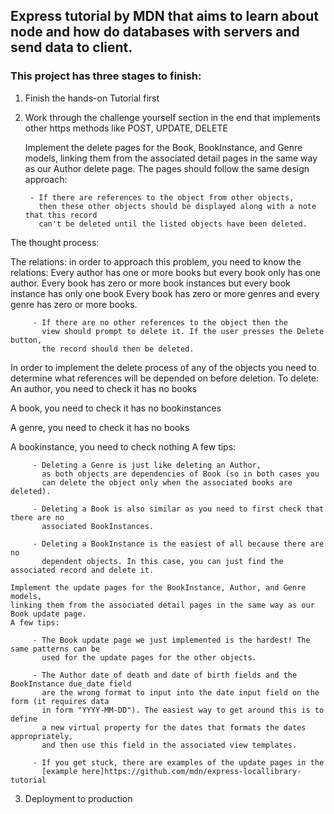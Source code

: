 ## Express tutorial by MDN that aims to learn about node and how do databases with servers and send data to client.

### This project has three stages to finish:

1.  Finish the hands-on Tutorial first
2.  Work through the challenge yourself section in the end that implements other https methods like
    POST, UPDATE, DELETE

    Implement the delete pages for the Book, BookInstance, and Genre models,
    linking them from the associated detail pages in the same way as our Author delete page.
    The pages should follow the same design approach:

         - If there are references to the object from other objects,
           then these other objects should be displayed along with a note that this record
           can't be deleted until the listed objects have been deleted.

The thought process:

The relations:
in order to approach this problem, you need to know the relations:
Every author has one or more books but every book only has one author.
Every book has zero or more book instances but every book instance has only one book
Every book has zero or more genres and every genre has zero or more books.

         - If there are no other references to the object then the
           view should prompt to delete it. If the user presses the Delete button,
           the record should then be deleted.

In order to implement the delete process of any of the objects you need to determine what references
will be depended on before deletion.
To delete:
An author, you need to check it has no books

A book, you need to check it has no bookinstances

A genre, you need to check it has no books

A bookinstance, you need to check nothing
A few tips:

         - Deleting a Genre is just like deleting an Author,
           as both objects are dependencies of Book (so in both cases you
           can delete the object only when the associated books are deleted).

         - Deleting a Book is also similar as you need to first check that there are no
           associated BookInstances.

         - Deleting a BookInstance is the easiest of all because there are no
           dependent objects. In this case, you can just find the associated record and delete it.

    Implement the update pages for the BookInstance, Author, and Genre models,
    linking them from the associated detail pages in the same way as our Book update page.
    A few tips:

         - The Book update page we just implemented is the hardest! The same patterns can be
           used for the update pages for the other objects.

         - The Author date of death and date of birth fields and the BookInstance due_date field
           are the wrong format to input into the date input field on the form (it requires data
           in form "YYYY-MM-DD"). The easiest way to get around this is to define
           a new virtual property for the dates that formats the dates appropriately,
           and then use this field in the associated view templates.

         - If you get stuck, there are examples of the update pages in the
           [example here]https://github.com/mdn/express-locallibrary-tutorial

3.  Deployment to production
